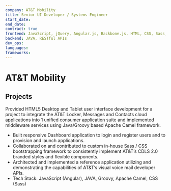 ```yaml
---
company: AT&T Mobility
title: Senior UI Developer / Systems Engineer
start_date:
end_date:
contract: true
frontend: JavaScript, jQuery, Angular.js, Backbone.js, HTML, CSS, Sass, BEM, Bootstrap, Responsive Design
backend: JAVA, RESTful APIs
dev_ops:
languages:
frameworks:
---
```


# AT&T Mobility
<!--
Senior UI Developer / Systems Engineer

Provided HTML5 Desktop and Tablet user interface development for a project to integrate the AT&T Locker, Messages and Contacts cloud applications into 1 unified consumer application suite and implemented middleware services using Java/Groovy based Apache Camel framework
• Built the responsive Dashboard application to login and register users and to provision and launch applications.
• Collaborated on and contributed to the custom in-house Sass / CSS bootstrapping framework to consistently implement AT&T’s CDLS 2.0 branded styles and flexible components.
• Architected and implemented a reference application utilizing and demonstrating the capabilities of AT&T’s visual voice mail developer APIs.
• Skills Used: JavaScript (Angular), JAVA, Groovy, Apache Camel, CSS (Sass)

-->

## Projects

Provided HTML5 Desktop and Tablet user interface development for a project to integrate the AT&T Locker, Messages and Contacts cloud applications into 1 unified consumer application suite and implemented middleware services using Java/Groovy based Apache Camel framework.

- Built responsive Dashboard application to login and register users and to provision and launch applications.
- Collaborated on and contributed to custom in-house Sass / CSS bootstrapping framework to consistently implement AT&T’s CDLS 2.0 branded styles and flexible components.
- Architected and implemented a reference application utilizing and demonstrating the capabilities of AT&T’s visual voice mail developer APIs.
- Tech Stack: JavaScript (Angular), JAVA, Groovy, Apache Camel, CSS (Sass)
